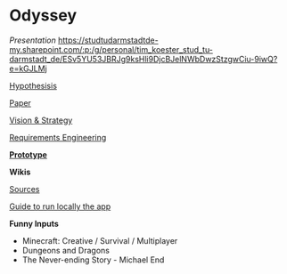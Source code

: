# Odyssey

*Presentation* https://studtudarmstadtde-my.sharepoint.com/:p:/g/personal/tim_koester_stud_tu-darmstadt_de/ESv5YU53JBRJg9ksHli9DjcBJelNWbDwzStzgwCiu-9iwQ?e=kGJLMj

[Hypothesisis](Odyssey%20191fdf535bef805889cfd9ce5108a21d/Hypothesisis%201fcfdf535bef80c09a66fe73032b0639.md)

[Paper](Odyssey%20191fdf535bef805889cfd9ce5108a21d/Paper%201fcfdf535bef80228ab1d8c668f86866.md)

[Vision & Strategy](Odyssey%20191fdf535bef805889cfd9ce5108a21d/Vision%20&%20Strategy%20205fdf535bef8062a584ec778eb02098.md)

[Requirements Engineering](Odyssey%20191fdf535bef805889cfd9ce5108a21d/Requirements%20Engineering%201fcfdf535bef80eabc11e9c37a171a60.md)

[**Prototype**](Odyssey%20191fdf535bef805889cfd9ce5108a21d/Prototype%201fcfdf535bef8097a7cbdcff2fa1aaa5.md)

**Wikis**

[Sources](Odyssey%20191fdf535bef805889cfd9ce5108a21d/Sources%201fcfdf535bef80a9a40bd6798a899e9a.md)

[Guide to run locally the app](Odyssey%20191fdf535bef805889cfd9ce5108a21d/Guide%20to%20run%20locally%20the%20app%20192fdf535bef807194d4f9399d585110.md)

**Funny Inputs**

- Minecraft: Creative / Survival / Multiplayer
- Dungeons and Dragons
- The Never-ending Story - Michael End